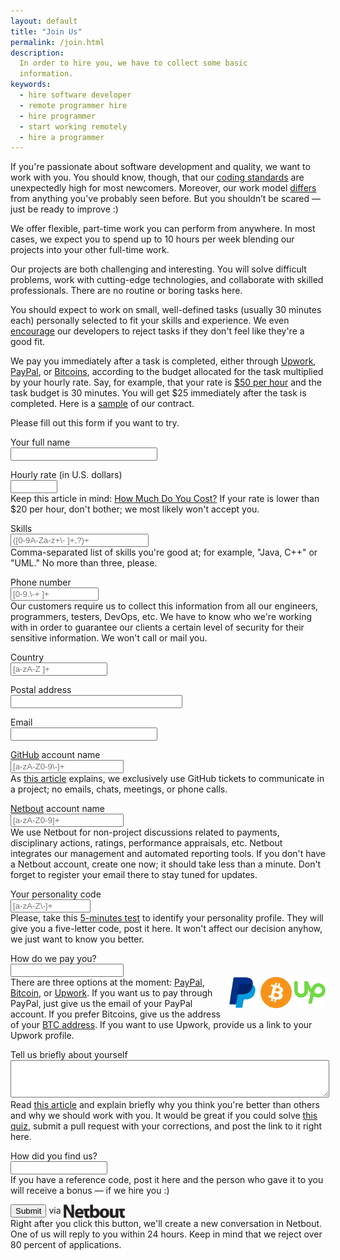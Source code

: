 ```yaml
---
layout: default
title: "Join Us"
permalink: /join.html
description:
  In order to hire you, we have to collect some basic
  information.
keywords:
  - hire software developer
  - remote programmer hire
  - hire programmer
  - start working remotely
  - hire a programmer
---
```


If you're passionate about software development
and quality, we want to work with you. You should know,
though, that our [coding standards](http://www.yegor256.com/2014/08/13/strict-code-quality-control.html)
are unexpectedly high for most newcomers. Moreover, our work model
[differs](http://www.yegor256.com/2014/04/17/how-xdsd-is-different.html)
from anything you've probably seen before. But you
shouldn’t be scared &mdash; just be ready to improve :)

We offer flexible, part-time work you can perform
from anywhere. In most cases, we expect you to spend up
to 10 hours per week blending our projects into your other full-time work.

Our projects are both challenging and interesting. You
will solve difficult problems, work with cutting-edge technologies,
and collaborate with skilled professionals. There are no
routine or boring tasks here.

You should expect to work on small, well-defined tasks
(usually 30 minutes each) personally selected to fit your
skills and experience. We even [encourage](http://www.yegor256.com/2014/04/13/no-obligations-principle.html)
our developers to reject
tasks if they don't feel like they're a good fit.

We pay you immediately after a task is completed, either
through [Upwork](http://www.upwork.com), [PayPal](http://www.paypal.com),
or [Bitcoins](https://bitcoin.org/en/),
according to the budget allocated for the task multiplied by your hourly rate.
Say, for example, that your rate is [$50 per hour](http://www.yegor256.com/2014/10/29/how-much-do-you-cost.html)
and the task budget is 30 minutes.
You will get $25 immediately after the task is completed. Here is a
[sample](/engineer.pdf) of our contract.

Please fill out this form if you want to try.

<form name="form" name="form" id="form" ng-submit="submit('#form');">
  <p>
    <label>Your full name</label>
    <br/>
    <input name="name" style="width:17em" tabindex="1"
      maxlength="100" ng-model="name" required/>
  </p>
  <p>
    <label>Hourly rate (in U.S. dollars)</label>
    <br/>
    <input name="rate" type="number" tabindex="2"
      style="width:5em" ng-model="rate" required/><br/>
    <span class="help">Keep this article in mind:
    <a href="http://www.yegor256.com/2014/10/29/how-much-do-you-cost.html">How Much Do You Cost?</a>
    If your rate is lower than $20 per hour, don't bother; we most
    likely won't accept you.</span>
  </p>
  <p>
    <label>Skills</label>
    <br/>
    <input name="skills" tabindex="3"
      pattern="([0-9A-Za-z+\- ]+,?)+" placeholder="([0-9A-Za-z+\- ]+,?)+"
      style="width:16em" maxlength="150" ng-model="skills" required/><br/>
    <span class="help">Comma-separated list of skills you're good at; for example,
    "Java, C++" or "UML." No more than three, please.</span>
  </p>
  <p>
    <label>Phone number</label>
    <br/>
    <input name="phone" style="width:10em" tabindex="4"
      pattern="[0-9.\-+ ]+" placeholder="[0-9.\-+ ]+"
      maxlength="20" ng-model="phone" required/><br/>
    <span class="help">Our customers require us to collect this information
    from all our engineers, programmers, testers, DevOps, etc. We have
    to know who we're working with in order to guarantee our clients
    a certain level of security for their sensitive information. We won't
    call or mail you.</span>
  </p>
  <p>
    <label>Country</label>
    <br/>
    <input name="country" style="width:11em" tabindex="5"
      pattern="[a-zA-Z ]+" placeholder="[a-zA-Z ]+"
      maxlength="50" ng-model="country" required/>
  </p>
  <p>
    <label>Postal address</label>
    <br/>
    <input name="address" style="width:20em" tabindex="6"
      maxlength="150" ng-model="address" required/>
  </p>
  <p>
    <label>Email</label>
    <br/>
    <input name="email" type="email" tabindex="7"
      style="width:17em" maxlength="100" ng-model="email" required/>
  </p>
  <p>
    <label><a href="https://github.com">GitHub</a> account name</label>
    <br/>
    <input name="github" type="text" tabindex="8"
      placeholder="[a-zA-Z0-9\-]+" pattern="[a-zA-Z0-9\-]+"
      style="width:13em" maxlength="50" ng-model="github" required/><br/>
    <span class="help">As <a href="http://www.yegor256.com/2014/10/07/stop-chatting-start-coding.html">this article</a> explains,
    we exclusively use GitHub tickets to communicate in a project; no
    emails, chats, meetings, or phone calls.</span>
  </p>
  <p>
    <label><a href="http://www.netbout.com">Netbout</a> account name</label>
    <br/>
    <input name="netbout" style="width:13em" tabindex="9"
      placeholder="[a-zA-Z0-9]+" pattern="[a-zA-Z0-9]+"
      maxlength="50" ng-model="netbout" required/><br/>
    <span class="help">We use Netbout for non-project discussions
    related to payments, disciplinary actions, ratings, performance
    appraisals, etc. Netbout integrates our management and automated
    reporting tools. If you don't have a Netbout account, create one now;
    it should take less than a minute. Don't forget to register your email
    there to stay tuned for updates.</span>
  </p>
  <p>
    <label>Your personality code</label>
    <br/>
    <input name="personality" style="width:9em" tabindex="10"
      placeholder="[a-zA-Z\-]+" pattern="[a-zA-Z\-]+"
      maxlength="8" ng-model="personality" required/><br/>
    <span class="help">Please, take
      this <a href="http://www.16personalities.com/">5-minutes test</a>
      to identify your personality profile. They will give you a five-letter
      code, post it here. It won't affect our decision anyhow, we just
      want to know you better.</span>
  </p>
  <p>
    <label>How do we pay you?</label>
    <br/>
    <input name="wallet" style="width:13em" tabindex="11"
      maxlength="100" ng-model="wallet" required/><br/>
    <span style="float:right">
      <img src="/images/wallet/paypal.png" style="width:50px;height:50px;" alt="PayPal logo"/>
      <img src="/images/wallet/bitcoin.png" style="width:50px;height:50px;" alt="Bitcoin logo"/>
      <img src="/images/wallet/upwork.png" style="width:50px;height:50px;" alt="Upwork logo"/>
    </span>
    <span class="help">There are three options at the moment:
    <a href="http://www.paypal.com">PayPal</a>,
    <a href="http://www.bitcoin.org">Bitcoin</a>,
    or <a href="http://www.upwork.com">Upwork</a>.
    If you want us to pay through PayPal, just give us the email of
    your PayPal account.
    If you prefer Bitcoins, give us the address of your <a href="https://en.bitcoin.it/wiki/Address">BTC address</a>.
    If you want to use Upwork, provide us a link to your Upwork profile.</span>
  </p>
  <p>
    <label>Tell us briefly about yourself</label>
    <br/>
    <textarea name="info" style="width:100%;height:4em" tabindex="12"
      ng-model="info" required></textarea><br/>
    <span class="help">Read <a href="http://www.yegor256.com/2014/10/29/how-much-do-you-cost.html">this article</a>
    and explain briefly why you think you're better than
    others and why we should work with you.
    It would be great if you could solve
    <a href="https://github.com/teamed/quiz">this quiz</a>,
    submit a pull request with your corrections, and post the link
    to it right here.</span>
  </p>
  <p>
    <label>How did you find us?</label>
    <br/>
    <input name="ref" style="width:11em" tabindex="13"
      maxlength="200" ng-model="ref" required/><br/>
    <span class="help">If you have a reference code, post it
      here and the person who gave it to you will receive a bonus
      &mdash; if we hire you :)</span>
  </p>
  <p>
    <button id='submit' tabindex="14">Submit</button>
    via
    <img src="/images/netbout-logo.jpg" alt="netbout"
      style="vertical-align:middle;width:100px;height:22px;"/>
    <br/>
    <span class="help">Right after you click this button, we'll create a new
    conversation in Netbout. One of us will reply to you
    within 24 hours. Keep in mind that we reject over 80 percent of
    applications.</span>
  </p>
</form>

<script src="/js/join.js"></script>
